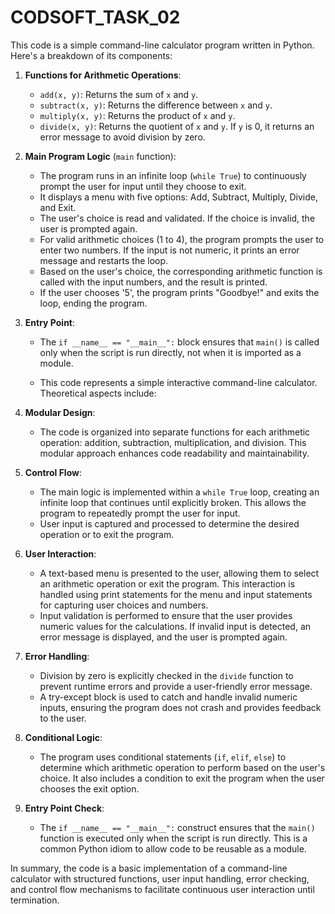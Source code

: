 # CODSOFT_TASK_02
This code is a simple command-line calculator program written in Python. Here's a breakdown of its components:

1. **Functions for Arithmetic Operations**:
   - `add(x, y)`: Returns the sum of `x` and `y`.
   - `subtract(x, y)`: Returns the difference between `x` and `y`.
   - `multiply(x, y)`: Returns the product of `x` and `y`.
   - `divide(x, y)`: Returns the quotient of `x` and `y`. If `y` is 0, it returns an error message to avoid division by zero.

2. **Main Program Logic** (`main` function):
   - The program runs in an infinite loop (`while True`) to continuously prompt the user for input until they choose to exit.
   - It displays a menu with five options: Add, Subtract, Multiply, Divide, and Exit.
   - The user's choice is read and validated. If the choice is invalid, the user is prompted again.
   - For valid arithmetic choices (1 to 4), the program prompts the user to enter two numbers. If the input is not numeric, it prints an error message and restarts the loop.
   - Based on the user's choice, the corresponding arithmetic function is called with the input numbers, and the result is printed.
   - If the user chooses '5', the program prints "Goodbye!" and exits the loop, ending the program.

3. **Entry Point**:
   - The `if __name__ == "__main__":` block ensures that `main()` is called only when the script is run directly, not when it is imported as a module.
  
   - This code represents a simple interactive command-line calculator. Theoretical aspects include:

1. **Modular Design**:
   - The code is organized into separate functions for each arithmetic operation: addition, subtraction, multiplication, and division. This modular approach enhances code readability and maintainability.

2. **Control Flow**:
   - The main logic is implemented within a `while True` loop, creating an infinite loop that continues until explicitly broken. This allows the program to repeatedly prompt the user for input.
   - User input is captured and processed to determine the desired operation or to exit the program.

3. **User Interaction**:
   - A text-based menu is presented to the user, allowing them to select an arithmetic operation or exit the program. This interaction is handled using print statements for the menu and input statements for capturing user choices and numbers.
   - Input validation is performed to ensure that the user provides numeric values for the calculations. If invalid input is detected, an error message is displayed, and the user is prompted again.

4. **Error Handling**:
   - Division by zero is explicitly checked in the `divide` function to prevent runtime errors and provide a user-friendly error message.
   - A try-except block is used to catch and handle invalid numeric inputs, ensuring the program does not crash and provides feedback to the user.

5. **Conditional Logic**:
   - The program uses conditional statements (`if`, `elif`, `else`) to determine which arithmetic operation to perform based on the user's choice. It also includes a condition to exit the program when the user chooses the exit option.

6. **Entry Point Check**:
   - The `if __name__ == "__main__":` construct ensures that the `main()` function is executed only when the script is run directly. This is a common Python idiom to allow code to be reusable as a module.

In summary, the code is a basic implementation of a command-line calculator with structured functions, user input handling, error checking, and control flow mechanisms to facilitate continuous user interaction until termination.
